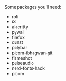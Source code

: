 Some packages you'll need:

- rofi
- i3
- alacritty
- pywal
- firefox
- dunst
- polybar
- picom-ibhagwan-git
- flameshot
- pulseaudio
- nerd-fonts-hack
- picom
